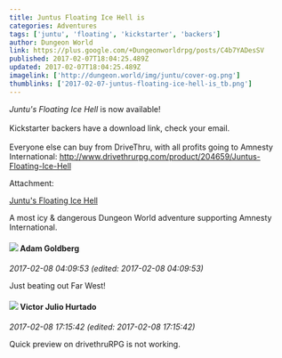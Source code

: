 ```yaml
---
title: Juntus Floating Ice Hell is
categories: Adventures
tags: ['juntu', 'floating', 'kickstarter', 'backers']
author: Dungeon World
link: https://plus.google.com/+Dungeonworldrpg/posts/C4b7YADesSV
published: 2017-02-07T18:04:25.489Z
updated: 2017-02-07T18:04:25.489Z
imagelink: ['http://dungeon.world/img/juntu/cover-og.png']
thumblinks: ['2017-02-07-juntus-floating-ice-hell-is_tb.png']
---
```


<i>Juntu&#39;s Floating Ice Hell</i> is now available!<br /><br />Kickstarter backers have a download link, check your email.<br /><br />Everyone else can buy from DriveThru, with all profits going to Amnesty International: <a href="http://www.drivethrurpg.com/product/204659/Juntus-Floating-Ice-Hell" class="ot-anchor">http://www.drivethrurpg.com/product/204659/Juntus-Floating-Ice-Hell</a>


Attachment:

<a href='http://dungeon.world/juntu/'>Juntu's Floating Ice Hell</a>


A most icy & dangerous Dungeon World adventure supporting Amnesty International.
<div id='comment z12vjfn4dyrkdt4e223xsjeimrvsifzw404'>
  <h4><img src='{{site.baseurl}}//images/avatars/103338054187217183319_photo.jpg'> Adam Goldberg</h4>
      <p><cite>2017-02-08 04:09:53 (edited: 2017-02-08 04:09:53)</cite></p>
        <p>Just beating out Far West!</p>
</div>
        

<div id='comment z12vjfn4dyrkdt4e223xsjeimrvsifzw404'>
  <h4><img src='{{site.baseurl}}//images/avatars/104881770392672110983_photo.jpg'> Victor Julio Hurtado</h4>
      <p><cite>2017-02-08 17:15:42 (edited: 2017-02-08 17:15:42)</cite></p>
        <p>Quick preview on drivethruRPG is not working.</p>
</div>
        